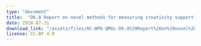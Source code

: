 ```yaml
---
type: "document"
title:  "D6.8 Report on novel methods for measuring creativity support"
date: 2018-07-31
download_link: "/assets/files/AC-WP6-QMUL-D6.8%20Report%20on%20novel%20methods%20for%20measuring%20creativity%20support.pdf"
license: CC-BY 4.0
---
```

